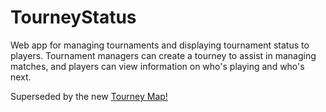 # TourneyStatus
Web app for managing tournaments and displaying tournament status to players. Tournament managers can create a tourney to assist in managing matches, and players can view information on who's playing and who's next.

Superseded by the new [Tourney Map!](https://github.com/cal-badminton/tourney-map)
